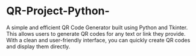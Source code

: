 # QR-Project-Python-
A simple and efficient QR Code Generator built using Python and Tkinter. This allows users to generate QR codes for any text or link they provide. With a clean and user-friendly interface, you can quickly create QR codes and display them directly.
